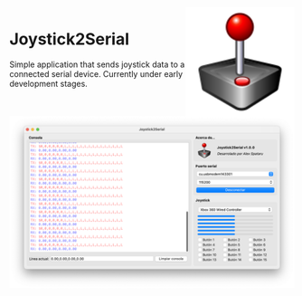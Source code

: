 <a href="#">
    <img width="192px" height="192px" src="doc/icon.svg" align="right" />
</a>

# Joystick2Serial

Simple application that sends joystick data to a connected serial device. Currently under early development stages.

![Software usage](doc/screenshot.png)